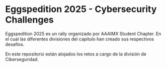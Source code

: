 # Eggspedition 2025 - Cybersecurity Challenges

Eggspedition 2025 es un rally organizado por AAAIMX Student Chapter.
En el cual las diferentes divisiones del capitulo han creado sus respectivos desafíos.

En este repositorio están alojados los retos a cargo de la división de Ciberseguridad.
